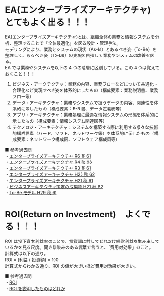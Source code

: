 # EA(エンタープライズアーキテクチャ)　とてもよく出る！！！

EA(エンタープライズアーキテクチャ)とは、組織全体の業務と情報システムを分析、整理することで「全体最適化」を図る設計・管理手法。  
モデリングにより、業務とシステムの現状（As-Is）とあるべき姿（To-Be）を整理して、あるべき姿（To-Be）の実現を目指して業務やシステムの改善を図る。  
EA では業務やシステムを以下の 4 つの階層に区別している。この 4 つは覚えておくこと！！！

1. ビジネス・アークテクチャ：業務の内容、業務フローなどについて共通化・合理化など実現すべき姿を体系的にしたもの（構成要素：業務説明書、業務フロー等）
2. データ・アーキテクチャ：業務やシステムで扱うデータの内容、関連性を体系的に示したもの（構成要素：E-R 図、データ定義表等）
3. アプリ・アーキテクチャ：業務処理に最適な情報システムの形態を体系的に示したもの（構成要素：情報システム関連図等）
4. テクノロジ・アーキテクチャ：システムを構築する際に利用する様々な技術的構成要素（ハード、ソフト、ネットワーク等）を体系的に示したもの（構成要素：ネットワーク構成図、ソフトウェア構成図等）

■ 参考過去問  
・[エンタープライズアーキテクチャ R6 春 61](https://www.ap-siken.com/kakomon/06_haru/q61.html)  
・[エンタープライズアーキテクチャ R4 秋 63](https://www.ap-siken.com/kakomon/04_aki/q63.html)  
・[エンタープライズアーキテクチャ R3 春 61](https://www.ap-siken.com/kakomon/03_haru/q61.html)  
・[エンタープライズアーキテクチャ H25 秋 62](https://www.ap-siken.com/kakomon/25_aki/q62.html)  
・[エンタープライズアーキテクチャ H21 秋 61](https://www.ap-siken.com/kakomon/21_aki/q61.html)  
・[ビジネスアーキテクチャ策定の成果物 H21 秋 62](https://www.ap-siken.com/kakomon/21_aki/q62.html)  
・[To-Be モデル H29 秋 61](https://www.ap-siken.com/kakomon/29_aki/q61.html)

# ROI(Return on Investment)　よくでる！！！

ROI は投下資本利益率のことで、投資額に対してどれだけ経常利益を生み出しているかを見る尺度。聞き馴染みのある言葉で言うと、「費用対効果」のこと。  
計算式は以下の通り。  
ROI = (利益 / 投資額) × 100  
計算式からわかる通り、ROI の値が大きいほど費用対効果が大きい。

■ 参考過去問  
・[ROI](https://www.ap-siken.com/kakomon/26_haru/q64.html)  
・[ROI を説明したものはどれか](https://www.ap-siken.com/kakomon/05_haru/q61.html)
